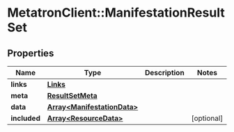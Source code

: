 # MetatronClient::ManifestationResultSet

## Properties
Name | Type | Description | Notes
------------ | ------------- | ------------- | -------------
**links** | [**Links**](Links.md) |  | 
**meta** | [**ResultSetMeta**](ResultSetMeta.md) |  | 
**data** | [**Array&lt;ManifestationData&gt;**](ManifestationData.md) |  | 
**included** | [**Array&lt;ResourceData&gt;**](ResourceData.md) |  | [optional] 


